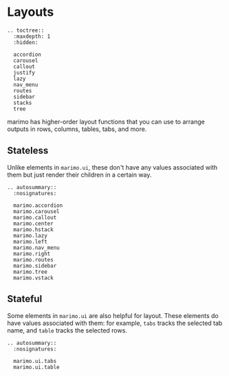 # Layouts

```{eval-rst}
.. toctree::
  :maxdepth: 1
  :hidden:

  accordion
  carousel
  callout
  justify
  lazy
  nav_menu
  routes
  sidebar
  stacks
  tree
```

marimo has higher-order layout functions that you can use to arrange outputs
in rows, columns, tables, tabs, and more.

## Stateless

Unlike elements in `marimo.ui`, these don't have any values associated with
them but just render their children in a certain way.

```{eval-rst}
.. autosummary::
  :nosignatures:

  marimo.accordion
  marimo.carousel
  marimo.callout
  marimo.center
  marimo.hstack
  marimo.lazy
  marimo.left
  marimo.nav_menu
  marimo.right
  marimo.routes
  marimo.sidebar
  marimo.tree
  marimo.vstack
```

## Stateful

Some elements in `marimo.ui` are also helpful for layout. These elements
do have values associated with them: for example, `tabs` tracks the
selected tab name, and `table` tracks the selected rows.

```{eval-rst}
.. autosummary::
  :nosignatures:

  marimo.ui.tabs
  marimo.ui.table
```
